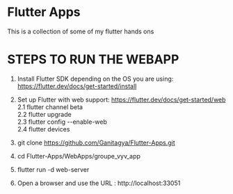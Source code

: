 # Flutter Apps
This is a collection of some of my flutter hands ons


# STEPS TO RUN THE WEBAPP
1. Install Flutter SDK depending on the OS you are using: https://flutter.dev/docs/get-started/install
2. Set up Flutter with web support: https://flutter.dev/docs/get-started/web <br />
  2.1 flutter channel beta<br />
  2.2 flutter upgrade<br />
  2.3 flutter config --enable-web<br />
  2.4 flutter devices<br />
  
 3. git clone https://github.com/Ganitagya/Flutter-Apps.git
 4. cd Flutter-Apps/WebApps/groupe_vyv_app
 5. flutter run -d web-server
 6. Open a browser and use the URL : http://localhost:33051
